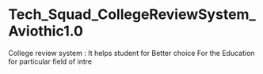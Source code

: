 # Tech_Squad_CollegeReviewSystem_Aviothic1.0
College review system : It helps student for Better choice For the Education for particular field of intre
